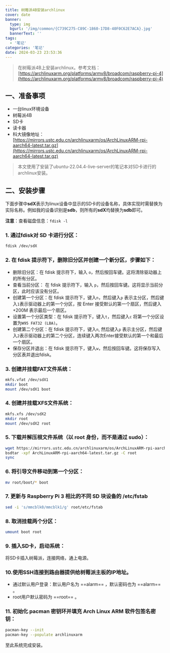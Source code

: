 ```yaml
---
title: 树莓派4B安装archlinux
cover: date
banner:
  type: img
  bgurl: '/img/common/{C739C275-C89C-1860-17D8-40F0C62E7ACA}.jpg'
  bannerText: ''
tags:
  - '笔记'
categories: '笔记'
date: 2024-03-23 23:53:36
---
```

> 在树莓派4B上安装archlinux。参考文档：[https://archlinuxarm.org/platforms/armv8/broadcom/raspberry-pi-4](https://archlinuxarm.org/platforms/armv8/broadcom/raspberry-pi-4)
<!-- more -->

## 一、准备事项
- 一台linux环境设备
- 树莓派4B
- SD卡
- 读卡器
- 科大镜像地址：[https://mirrors.ustc.edu.cn/archlinuxarm/os/ArchLinuxARM-rpi-aarch64-latest.tar.gz](https://mirrors.ustc.edu.cn/archlinuxarm/os/ArchLinuxARM-rpi-aarch64-latest.tar.gz)

> 本文使用了安装了ubuntu-22.04.4-live-server的笔记本对SD卡进行的archlinux安装。

## 二、安装步骤
下面步骤中**sdX**表示为linux设备中显示的SD卡的设备名称，具体实现时需替换为实际名称。例如我的设备识别是**sdb**，则所有的**sdX**均替换为**sdb**即可。

**注意**：查看磁盘信息：`fdisk -l`

### 1. 通过**fdisk**对 SD 卡进行分区：
```bash
fdisk /dev/sdX
```

### 2. 在 fdisk 提示符下，删除旧分区并创建一个新分区，步骤如下：
- 删除旧分区：在 fdisk 提示符下，输入 `o`，然后按回车键。这将清除驱动器上的所有分区。
- 查看当前分区： 在 fdisk 提示符下，输入 `p`，然后按回车键。这将显示当前分区，此时应该没有分区。
- 创建第一个分区：在 fdisk 提示符下，键入`n`，然后键入`p` 表示主分区，然后键入`1`表示驱动器上的第一个分区，按 Enter 接受默认的第一个扇区，然后键入 +200M 表示最后一个扇区。
- 设置第一个分区类型：在 fdisk 提示符下，键入`t`，然后键入`c` 将第一个分区设置为`W95 FAT32 (LBA)`。
- 创建第二个分区：在 fdisk 提示符下，键入`n`, 然后键入`p` 表示主分区，然后键入`2`表示驱动器上的第二个分区，连续键入两次Enter接受默认的第一个和最后一个扇区。
- 保存分区并退出：在 fdisk 提示符下，键入`w`，然后按回车键。这将保存写入分区表并退出fdisk。

### 3. 创建并挂载FAT文件系统：
```bash
mkfs.vfat /dev/sdX1
mkdir boot
mount /dev/sdX1 boot
```

### 4. 创建并挂载XFS文件系统：
```bash
mkfs.xfs /dev/sdX2
mkdir root
mount /dev/sdX2 root
```

### 5. 下载并解压根文件系统（以 root 身份，而不是通过 sudo）：
```bash
wget https://mirrors.ustc.edu.cn/archlinuxarm/os/ArchLinuxARM-rpi-aarch64-latest.tar.gz
bsdtar -xpf ArchLinuxARM-rpi-aarch64-latest.tar.gz -C root
sync
```

### 6. 将引导文件移动到第一个分区：
```bash
mv root/boot/* boot
```

### 7. 更新与 Raspberry Pi 3 相比的不同 SD 块设备的 /etc/fstab
```bash
sed -i 's/mmcblk0/mmcblk1/g' root/etc/fstab
```

### 8. 取消挂载两个分区：
```bash
umount boot root
```

### 9. 插入SD卡，启动系统：
将SD卡插入树莓派，连接网络，通上电源。

### 10.使用SSH连接到路由器提供给树莓派主板的IP地址。
- 通过默认用户登录：默认用户名为 ==alarm== ，默认密码也为 ==alarm== 。 
- root用户默认密码为 ==root== 。
### 11. 初始化 pacman 密钥环并填充 Arch Linux ARM 软件包签名密钥：
```bash
pacman-key --init
pacman-key --populate archlinuxarm
```

至此系统完成安装。